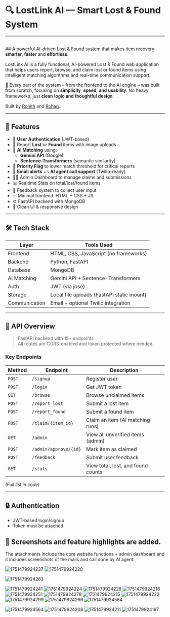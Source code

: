 # 🔍 LostLink AI — Smart Lost & Found System
<hr>
<br>
## A powerful AI-driven Lost & Found system that makes item recovery 𝐬𝐦𝐚𝐫𝐭𝐞𝐫, 𝐟𝐚𝐬𝐭𝐞𝐫 and 𝐞𝐟𝐟𝐨𝐫𝐭𝐥𝐞𝐬𝐬.

LostLink AI is a fully functional, AI-powered Lost & Found web application that helps users report, browse, and claim lost or found items using intelligent matching algorithms and real-time communication support.

🔧 Every part of the system – from the frontend to the AI engine – was built from scratch, focusing on 𝐬𝐢𝐦𝐩𝐥𝐢𝐜𝐢𝐭𝐲, 𝐬𝐩𝐞𝐞𝐝, 𝐚𝐧𝐝 𝐮𝐬𝐚𝐛𝐢𝐥𝐢𝐭𝐲. No heavy frameworks, just 𝐜𝐥𝐞𝐚𝐧 𝐥𝐨𝐠𝐢𝐜 𝐚𝐧𝐝 𝐭𝐡𝐨𝐮𝐠𝐡𝐭𝐟𝐮𝐥 𝐝𝐞𝐬𝐢𝐠𝐧.

Built by [Rohith](https://github.com/JustCool0208) and [Rohan](https://github.com/RohanAM-286).

---

## 🚀 Features

- 🔐 **User Authentication** (JWT-based)
- 📝 Report **Lost** or **Found** items with image uploads
- 🧠 **AI Matching** using:
  - **Gemini API** (Google)
  - **Sentence-Transformers** (semantic similarity)
- 🎯 **Priority Flag** to lower match threshold for critical reports
- 📨 **Email alerts** + 📞 **AI agent call support** (Twilio-ready)
- 👨‍💼 Admin Dashboard to manage claims and submissions
- 📊 Realtime Stats on total/lost/found items
- 💬 Feedback system to collect user input
- ✅ Minimal frontend: HTML + CSS + JS
- ⚙️ FastAPI backend with MongoDB
- 🧼 Clean UI & responsive design

---

## 🛠️ Tech Stack

| Layer      | Tools Used                                   |
|------------|----------------------------------------------|
| Frontend   | HTML, CSS, JavaScript (no frameworks)        |
| Backend    | Python, FastAPI                              |
| Database   | MongoDB                                      |
| AI Matching| Gemini API + Sentence-Transformers           |
| Auth       | JWT (via jose)                               |
| Storage    | Local file uploads (FastAPI static mount)    |
| Communication | Email + optional Twilio integration       |

---

## 🔁 API Overview

> FastAPI backend with 15+ endpoints  
> All routes are CORS-enabled and token protected where needed.

### Key Endpoints

| Method | Endpoint             | Description                          |
|--------|----------------------|--------------------------------------|
| `POST` | `/signup`            | Register user                        |
| `POST` | `/login`             | Get JWT token                        |
| `GET`  | `/browse`            | Browse unclaimed items               |
| `POST` | `/report_lost`       | Submit a lost item                   |
| `POST` | `/report_found`      | Submit a found item                  |
| `POST` | `/claim/{item_id}`   | Claim an item (AI matching runs)     |
| `GET`  | `/admin`             | View all unverified items (admin)    |
| `POST` | `/admin/approve/{id}`| Mark item as claimed                 |
| `POST` | `/feedback`          | Submit user feedback                 |
| `GET`  | `/stats`             | View total, lost, and found counts   |

_(Full list in code)_

---

## 🔒 Authentication

- JWT-based login/signup
- Token must be attached 


## 📸 Screenshots and feature highlights are added.

The attachments include the core website functions + admin dashboard and it includes screenshots of the mails and call done by AI agent.

![1751479924237](https://github.com/user-attachments/assets/a07b75f3-78a6-43d4-9fbd-3b7c20d54c9e)
![1751479924220](https://github.com/user-attachments/assets/39090ef8-3a27-4e4d-aca7-64c32a391d40)

![1751479924263](https://github.com/user-attachments/assets/0566edd4-74e6-4438-ad68-70c02f771aeb)

![1751479924241](https://github.com/user-attachments/assets/e523c883-130d-4b9d-bc29-84ffb2cdf3bd)
![1751479924224](https://github.com/user-attachments/assets/f60d3b2e-d7b0-45b2-8c20-a0420896c37e)
![1751479924228](https://github.com/user-attachments/assets/c38c7aa9-6c60-4eeb-8c5b-b13f53be8fb9)
![1751479924216](https://github.com/user-attachments/assets/55290fbe-b2d6-48d7-a21c-55680003fe7d)
![1751479924251](https://github.com/user-attachments/assets/1293d2dc-0596-4fff-b188-3da5f581b2a6)
![1751479924278](https://github.com/user-attachments/assets/77dfc568-e69a-4832-997f-9ae4d180635a)
![1751479924215](https://github.com/user-attachments/assets/af9503bb-1c2b-41ca-ae32-d155cdedf544)
![1751479924223](https://github.com/user-attachments/assets/72d17d14-6eaf-45ba-be52-72f7abd18f3f)
![1751479924299](https://github.com/user-attachments/assets/d629551f-3cd9-4ac4-a33d-ebf748ffbde9)
![1751479924266](https://github.com/user-attachments/assets/40ad8ef3-490d-4099-afc6-579a3e14ab90)
![1751479924564](https://github.com/user-attachments/assets/cea1b91c-6065-408c-a4ab-aaeb7a2a85c1)

![1751479924564](https://github.com/user-attachments/assets/8123cec9-fc92-4b9a-9f5a-b02463c4106c)
![1751479924208](https://github.com/user-attachments/assets/cecdb004-99b9-4757-9641-ee78652ae719)
![1751479924211](https://github.com/user-attachments/assets/68aef4d3-a2c5-480f-8770-bf4ad57b7f1e)
![1751479924197](https://github.com/user-attachments/assets/e5552d7a-d786-40ad-9657-308907d6f207)
